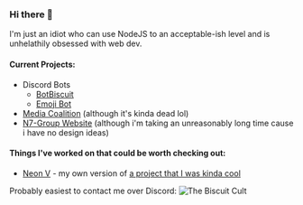 ### Hi there 👋

I'm just an idiot who can use NodeJS to an acceptable-ish level and is unhelathily obsessed with web dev.

#### Current Projects:
- Discord Bots
  - [BotBiscuit](https://dev801.github.io/botbiscuit)
  - [Emoji Bot](https://dev801.github.io/emojibot)
- [Media Coalition](https://mediacoalition.github.io) (although it's kinda dead lol)
- [N7-Group Website](https://n7-group.github.io) (although i'm taking an unreasonably long time cause i have no design ideas)

#### Things I've worked on that could be worth checking out:
- [Neon V](https://dev801.github.io/NeonV) - my own version of [a project that I was kinda cool](https://neon-studios.github.io/NeonX)

Probably easiest to contact me over Discord:
![The Biscuit Cult](https://discordapp.com/api/guilds/756220674053373962/widget.png?style=banner2)
